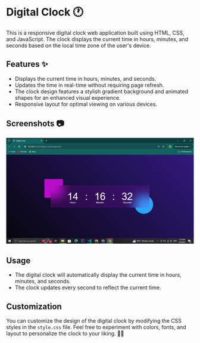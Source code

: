 # Digital Clock :clock1:

This is a responsive digital clock web application built using HTML, CSS, and JavaScript. The clock displays the current time in hours, minutes, and seconds based on the local time zone of the user's device.

## Features :sparkles:

- Displays the current time in hours, minutes, and seconds.
- Updates the time in real-time without requiring page refresh.
- The clock design features a stylish gradient background and animated shapes for an enhanced visual experience.
- Responsive layout for optimal viewing on various devices.

## Screenshots :camera:

![Screenshot of the app](screenshot.png)

## Usage 

- The digital clock will automatically display the current time in hours, minutes, and seconds.
- The clock updates every second to reflect the current time.

## Customization 

You can customize the design of the digital clock by modifying the CSS styles in the `style.css` file. Feel free to experiment with colors, fonts, and layout to personalize the clock to your liking. :rocket::sparkles:

